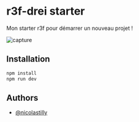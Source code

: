 # r3f-drei starter
Mon starter r3f pour démarrer un nouveau projet !

![capture](https://images.are.na/eyJidWNrZXQiOiJhcmVuYV9pbWFnZXMiLCJrZXkiOiIzMjI5NzA1NS9vcmlnaW5hbF9jNDUyYTIyZTM1NDBmZGRjNjkyNjM5NWQ0YmI3MjU2ZC5wbmciLCJlZGl0cyI6eyJyZXNpemUiOnsid2lkdGgiOjEyMDAsImhlaWdodCI6MTIwMCwiZml0IjoiaW5zaWRlIiwid2l0aG91dEVubGFyZ2VtZW50Ijp0cnVlfSwid2VicCI6eyJxdWFsaXR5Ijo3NX0sImpwZWciOnsicXVhbGl0eSI6NzV9LCJyb3RhdGUiOm51bGx9fQ==)

## Installation

```bash
npm install
npm run dev
```

## Authors

- [@nicolastilly](https://github.com/nicolastilly)
